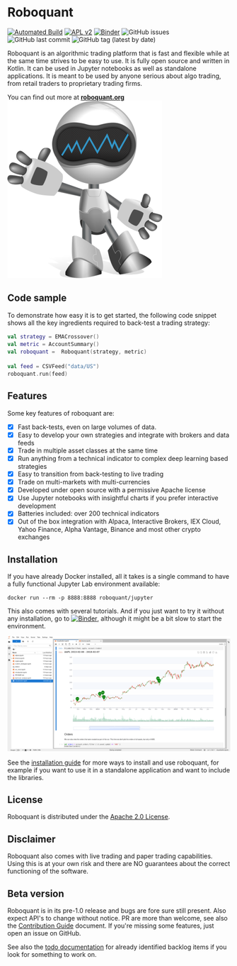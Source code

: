 # Roboquant

[![Automated Build](https://github.com/neurallayer/roboquant/actions/workflows/maven.yml/badge.svg)](https://github.com/neurallayer/roboquant/actions/workflows/maven.yml)
[![APL v2](https://img.shields.io/badge/license-Apache%202-blue.svg)](http://www.apache.org/licenses/LICENSE-2.0.html)
[![Binder](https://mybinder.org/badge_logo.svg)](https://mybinder.org/v2/gh/neurallayer/roboquant-notebook/main?filepath=tutorials)
![GitHub issues](https://img.shields.io/github/issues/neurallayer/roboquant)
![GitHub last commit](https://img.shields.io/github/last-commit/neurallayer/roboquant)
![GitHub tag (latest by date)](https://img.shields.io/github/v/tag/neurallayer/roboquant)


Roboquant is an algorithmic trading platform that is fast and flexible while at the same time strives to be easy to use. It is fully open source and written in Kotlin. It can be used in Jupyter notebooks as well as standalone applications. It is meant to be used by anyone serious about algo trading, from retail traders to proprietary trading firms.

You can find out more at **[roboquant.org](https://roboquant.org)**
![roboquant Logo](/docs/roboquant_logo.png)


## Code sample
To demonstrate how easy it is to get started, the following code snippet shows all the key 
ingredients required to back-test a trading strategy:

```kotlin
val strategy = EMACrossover()
val metric = AccountSummary()
val roboquant =  Roboquant(strategy, metric)

val feed = CSVFeed("data/US")
roboquant.run(feed)
```


## Features
Some key features of roboquant are:

* [x]  Fast back-tests, even on large volumes of data.
* [x]  Easy to develop your own strategies and integrate with brokers and data feeds
* [x]  Trade in multiple asset classes at the same time
* [x]  Run anything from a technical indicator to complex deep learning based strategies
* [x]  Easy to transition from back-testing to live trading
* [x]  Trade on multi-markets with multi-currencies
* [x]  Developed under open source with a permissive Apache license
* [x]  Use Jupyter notebooks with insightful charts if you prefer interactive development
* [x]  Batteries included: over 200 technical indicators
* [x]  Out of the box integration with  Alpaca, Interactive Brokers, IEX Cloud, Yahoo Finance, Alpha Vantage, Binance and most other crypto exchanges 

## Installation
If you have already Docker installed, all it takes is a single command to have a fully functional Jupyter Lab environment available:

```shell
docker run --rm -p 8888:8888 roboquant/jupyter 
```

This also comes with several tutorials. And if you just want to try it without any installation, go to [![Binder](https://mybinder.org/badge_logo.svg)](https://mybinder.org/v2/gh/neurallayer/roboquant-notebook/main?filepath=tutorials), although it might be a bit slow to start the environment. 

![Jupyter Lab](/docs/jupyter-lab.png)

See the [installation guide](/docs/INSTALL.md) for more ways to install and use roboquant, for example if you want to use it in a standalone application and want to include the libraries.

## License
Roboquant is distributed under the [Apache 2.0 License](/LICENSE).  

## Disclaimer
Roboquant also comes with live trading and paper trading capabilities. Using this is at your own risk and there are NO guarantees about the correct functioning of the software. 

## Beta version
Roboquant is in its pre-1.0 release and bugs are fore sure still present. Also expect API's to change without notice.  PR are more than welcome, see also the [Contribution Guide](/docs/CONTRIBUTING.md) document. If you're missing some features, just open an issue on GitHub. 

See also the [todo documentation](/docs/TODO.md) for already identified backlog items if you look for something to work on.




